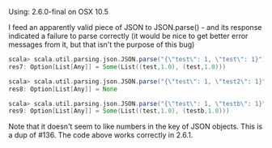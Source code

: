 Using: 2.6.0-final on OSX 10.5

I feed an apparently valid piece of JSON to JSON.parse() - and its response indicated a failure to parse correctly (it would be nice to get better error messages from it, but that isn't the purpose of this bug)

```scala
scala> scala.util.parsing.json.JSON.parse("{\"test\": 1, \"test\": 1}")
res7: Option[List[Any]] = Some(List((test,1.0), (test,1.0)))

scala> scala.util.parsing.json.JSON.parse("{\"test\": 1, \"test2\": 1}")
res8: Option[List[Any]] = None

scala> scala.util.parsing.json.JSON.parse("{\"test\": 1, \"testb\": 1}")
res9: Option[List[Any]] = Some(List((test,1.0), (testb,1.0)))
```

Note that it doesn't seem to like numbers in the key of JSON objects.
This is a dup of #136. The code above works correctly in 2.6.1.
